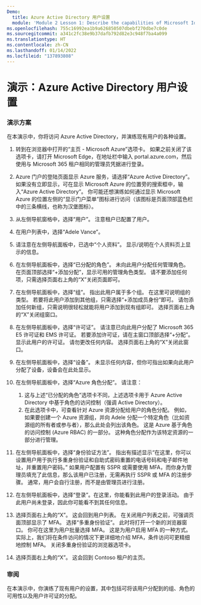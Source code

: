 ```yaml
---
Demo:
  title: Azure Active Directory 用户设置
  module: 'Module 2 Lesson 1: Describe the capabilities of Microsoft Identity and access management solutions: Explore the services and identity types of Azure AD'
ms.openlocfilehash: 755c16992ea1b9a626850507dbebf270dbe7c0de
ms.sourcegitcommit: a341c2fc38e9b37dafb792d82e3c948f7ba4a099
ms.translationtype: HT
ms.contentlocale: zh-CN
ms.lasthandoff: 01/14/2022
ms.locfileid: "137893808"
---
```

# <a name="demo-azure-active-directory-user-settings"></a>演示：Azure Active Directory 用户设置

### <a name="demo-scenario"></a>演示方案

在本演示中，你将访问 Azure Active Directory，并演练现有用户的各种设置。

1. 转到在浏览器中打开的“主页 - Microsoft Azure”选项卡。  如果之前关闭了该选项卡，请打开 Microsoft Edge，在地址栏中输入 portal.azure.com，然后使用与 Microsoft 365 租户相同的管理员凭据进行登录。

1. Azure 门户的登陆页面显示 Azure 服务，请选择“Azure Active Directory”。 如果没有立即显示，可在显示 Microsoft Azure 的位置旁的搜索框中，输入“Azure Active Directory”。  你可能还想演练如何通过显示 Microsoft Azure 的位置左侧的“显示门户菜单”图标进行访问（该图标是页面顶部蓝色栏中的三条横线，也称为汉堡图标）。

1. 从左侧导航窗格中，选择“用户”。 注意租户已配置了用户。

1. 在用户列表中，选择“Adele Vance”。

1. 请注意在左侧导航面板中，已选中“个人资料”。  显示/说明在个人资料页上显示的信息。

1. 在左侧导航面板中，选择“已分配的角色”。  未向此用户分配任何管理角色。  在页面顶部选择“+添加分配”，显示可用的管理角色类型。  请不要添加任何项，只需选择页面右上角的“X”关闭页面即可。

1. 在左侧导航面板中，选择“组”。  指出此用户属于多个组。  在这里可说明组的类型。  若要将此用户添加到其他组，只需选择“+添加成员身份”即可。  请勿添加任何新组，只需说明很轻松就能将用户添加到现有组即可。 选择页面右上角的“X”关闭组窗口。

1. 在左侧导航面板中，选择“许可证”。 请注意已向此用户分配了 Microsoft 365 E5 许可证和 EMS 许可证。  若要添加许可证，请在主窗口顶部选择“+分配”。  显示此用户的许可证。 请勿更改任何内容。  选择页面右上角的“X”关闭此窗口。

1. 在左侧导航面板中，选择“设备”。  未显示任何内容，但你可指出如果向此用户分配了设备，设备会在此处显示。

1. 在左侧导航面板中，选择“Azure 角色分配”。  请注意：
    1. 这与上述“已分配的角色”选项卡不同，上述选项卡用于 Azure Active Directory 中基于角色的访问控制（强调 Active Directory）。
    1. 在此选项卡中，可查看针对 Azure 资源分配给用户的角色分配。 例如，如果要创建一个 Azure 资源组，并向 Adele 分配一个特定角色（比如资源组的所有者或参与者），那么此处会列出该角色。 这是 Azure 基于角色的访问控制 (Azure RBAC) 的一部分。 这种角色分配作为该特定资源的一部分进行管理。

1. 在左侧导航面板中，选择“身份验证方法”。  指出有描述显示“在这里，你可以设置用户用于执行多重身份验证和自助式密码重置的电话号码和电子邮件地址，并重置用户密码。” 如果用户配置有 SSPR 或需要使用 MFA，而你身为管理员填充了此信息，那么该用户已注册，无需再执行 SSPR 或 MFA 的注册步骤。  通常，用户会自行注册，而不是由管理员进行注册。

1. 在左侧导航面板中，选择“登录”。在这里，你能看到此用户的登录活动。  由于此用户尚未登录，因此你可能看不到其任何信息。

1. 选择页面右上角的“X”。 这会回到用户列表。  在关闭用户列表之前，可强调页面顶部显示了 MFA。  选择“多重身份验证”。  此时将打开一个新的浏览器窗口。  你可在这里为用户批量选择 MFA。  这是为用户启用 MFA 的一种方式。  实际上，我们将在条件访问的情况下更详细地介绍 MFA，条件访问可更精细地控制 MFA。  关闭多重身份验证的浏览器选项卡。

1. 选择页面右上角的“X”。 这会回到 Contoso 租户的主页。

### <a name="review"></a>审阅

在本演示中，你演练了现有用户的设置，其中包括可将该用户分配到的组、角色的可用性以及用户许可证的分配。